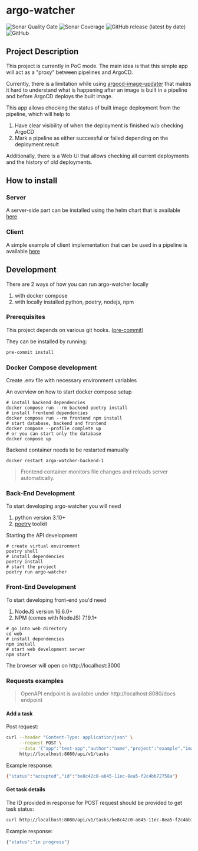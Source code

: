 # argo-watcher
![Sonar Quality Gate](https://img.shields.io/sonar/quality_gate/shini4i_argo-watcher?server=https%3A%2F%2Fsonarcloud.io)
![Sonar Coverage](https://img.shields.io/sonar/coverage/shini4i_argo-watcher?server=https%3A%2F%2Fsonarcloud.io)
![GitHub release (latest by date)](https://img.shields.io/github/v/release/shini4i/argo-watcher)
![GitHub](https://img.shields.io/github/license/shini4i/argo-watcher)

## Project Description

This project is currently in PoC mode. The main idea is that this simple app will act as a "proxy" between pipelines and ArgoCD.

Currently, there is a limitation while using [argocd-image-updater](https://github.com/argoproj-labs/argocd-image-updater) that makes it hard
to understand what is happening after an image is built in a pipeline and before ArgoCD deploys the built image.

This app allows checking the status of built image deployment from the pipeline, which will help to
1) Have clear visibility of when the deployment is finished w/o checking ArgoCD
2) Mark a pipeline as either successful or failed depending on the deployment result

Additionally, there is a Web UI that allows checking all current deployments and the history of old deployments.

## How to install
### Server
A server-side part can be installed using the helm chart that is available  [here](https://artifacthub.io/packages/helm/shini4i/argo-watcher)
### Client
A simple example of client implementation that can be used in a pipeline is available [here](https://github.com/shini4i/argo-watcher/tree/main/client)

## Development

There are 2 ways of how you can run argo-watcher locally
1. with docker compose
2. with locally installed python, poetry, nodejs, npm

### Prerequisites
This project depends on various git hooks. ([pre-commit](https://pre-commit.com))

They can be installed by running:
```bash
pre-commit install
```

### Docker Compose development

Create .env file with necessary environment variables

An overview on how to start docker compose setup
```shell
# install backend dependencies
docker compose run --rm backend poetry install
# install frontend dependencies
docker compose run --rm frontend npm install
# start database, backend and frontend
docker compose --profile complete up
# or you can start only the database
docker compose up
```

Backend container needs to be restarted manually
```shell
docker restart argo-watcher-backend-1
```

> Frontend container monitors file changes and reloads server automatically.

### Back-End Development

To start developing argo-watcher you will need
1. python version 3.10+
2. [poetry](https://python-poetry.org/) toolkit

Starting the API development

```shell
# create virtual environment
poetry shell
# install dependencies
poetry install
# start the project
poetry run argo-watcher
```

### Front-End Development

To start developing front-end you'd need
1. NodeJS version 16.6.0+
2. NPM (comes with NodeJS) 7.19.1+

```shell
# go into web directory
cd web
# install dependencies
npm install
# start web development server
npm start
```

The browser will open on http://localhost:3000

### Requests examples
> OpenAPI endpoint is available under http://localhost:8080/docs endpoint
#### Add a task
Post request:
```bash
curl --header "Content-Type: application/json" \
     --request POST \
     --data '{"app":"test-app","author":"name","project":"example","images":[{"image":"example", "tag":"v1.8.0"}]}' \
     http://localhost:8080/api/v1/tasks
```
Example response:
```bash
{"status":"accepted","id":"be8c42c0-a645-11ec-8ea5-f2c4bb72758a"}
```
#### Get task details
The ID provided in response for POST request should be provided to get task status:
```bash
curl http://localhost:8080/api/v1/tasks/be8c42c0-a645-11ec-8ea5-f2c4bb72758a
```
Example response:
```bash
{"status":"in progress"}
```
